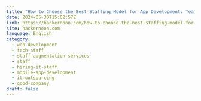 ```yaml
---
title: "How to Choose the Best Staffing Model for App Development: Team Augmentation, Outsource, or Outstaff"
date: 2024-05-30T15:02:57Z
link: https://hackernoon.com/how-to-choose-the-best-staffing-model-for-app-development-team-augmentation-outsource-or-outstaff?source=rss&utm_medium=RSS&utm_source=news.12bit.vn
site: hackernoon.com
language: English
category:
  - web-development
  - tech-staff
  - staff-augmentation-services
  - staff
  - hiring-it-staff
  - mobile-app-development
  - it-outsourcing
  - good-company
draft: false
---
```

